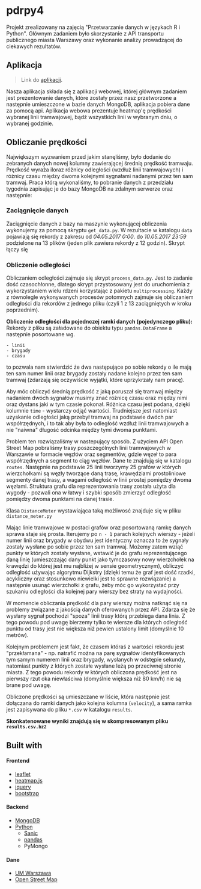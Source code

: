 # pdrpy4

Projekt zrealizowany na zajęcią "Przetwarzanie danych w językach R i Python".
Głównym zadaniem było skorzystanie z API transportu publicznego miasta Warszawy
oraz wykonanie analizy prowadzącej do ciekawych rezultatów.

## Aplikacja
>Link do [aplikacji](http://192.166.219.242:4747/).

Nasza aplikacja składa się z aplikacji webowej, której głównym zadaniem jest
prezentowanie danych, które zostały przez nasz przetworzone a następnie
umieszczone w bazie danych MongoDB, aplikacja pobiera dane za pomocą api.
Aplikacja webowa prezentuje heatmap'ę prędkości wybranej linii tramwajowej,
bądź wszystkich linii w wybranym dniu, o wybranej godzinie.

## Obliczanie prędkości

Największym wyzwaniem przed jakim stanęliśmy, było dodanie do zebranych danych nowej kolumny
zawierającej średnią prędkość tramwaju. Prędkość wyraża iloraz różnicy odległości (wzdłuż linii
tramwajowych) i różnicy czasu między dwoma kolejnymi sygnałami nadanymi przez ten sam tramwaj.
Praca którą wykonaliśmy, to pobranie danych z przedziału tygodnia zapisując je do bazy MongoDB
na zdalnym serwerze oraz następnie:

### Zaciągnięcie danych
Zaciągnięcie danych z bazy na maszynie wykonującej obliczenia wykonujemy za pomocą skryptu `get_data.py`.
W rezultacie w katalogu `data` pojawiają się rekordy z zakresu od *04.05.2017 0:00*.
do *10.05.2017 23:59* podzielone na 13 plików (jeden plik zawiera rekordy z 12 godzin).
Skrypt łączy się 

### Obliczenie odległości
Obliczaniem odległości zajmuje się skrypt `process_data.py`. Jest to zadanie dość czasochłonne, dlatego skrypt
przystosowany jest do uruchomienia z wykorzystaniem wielu rdzeni korzystając z pakietu `multiprocessing`. Każdy
z równolegle wykonywanych procesów potomnych zajmuje się obliczaniem odległości dla rekordów z jednego pliku (czyli
1 z 13 zaciągniętych w kroku poprzednim).

**Obliczenie odległości dla pojednczej ramki danych (pojedynczego pliku):**
Rekordy z pliku są załadowane do obiektu typu `pandas.DataFrame` a następnie posortowane wg.
    
    - linii
    - brygady
    - czasu
    
   to pozwala nam stwierdzić że dwa następujące po sobie rekordy o ile mają ten sam numer linii
   oraz brygady zostały nadane kolejno przez ten sam tramwaj (zdarzają się oczywiście wyjątki,
   które uprzykrzały nam pracę).
   
   Aby móc obliczyć średnią prędkość z jaką poruszał się tramwaj między nadaniem dwóch sygnałów
   musimy znać różnicę czasu oraz między nimi oraz dystans jaki w tym czasie pokonał.
   Różnica czasu jest podana, dzięki kolumnie `time` - wystarczy odjąć wartości. Trudniejsze
   jest natomiast uzyskanie odległości jaką przebył tramwaj na podstawie dwóch par współrzędnych,
   i to tak aby była to odległość wzdłuż linii tramwajowych a nie "naiwna" długość odcinka
   między tymi dwoma punktami.
   
   Problem ten rozwiązaliśmy w nastepujący sposób. Z użyciem API Open Street Map pobraliśmy
   trasy poszczególnych linii tramwajowych w Warszawie w formacie węzłów oraz segmentów, gdzie
   węzeł to para współrzędnych a segment to ciąg węzłów. Dane te znajdują się w katalogu `routes`.
   Następnie na podstawie 25 linii tworzymy 25 grafów w których wierzchołkami są węzły tworzące
   daną trasę, krawędziami prostoliniowe segmenty danej trasy, a wagami odległość w linii prostej
   pomiędzy dwoma węzłami. Struktura grafu dla reprezentowania trasy została użyta dla wygody - 
   pozwali ona w łatwy i szybki sposób zmierzyć odległość pomiędzy dwoma punktami na danej trasie.
   
   Klasa `DistanceMeter` wystawiająca taką możliwosć znajduje się w pliku `distance_meter.py`
   
   Mając linie tramwajowe w postaci grafów oraz posortowaną ramkę danych sprawa staje się prosta.
   Iterujemy po `n - 1` parach kolejnych wierszy - jeżeli numer linii oraz brygady w obydwu
   jest identyczny oznacza to że sygnały zostały wysłane po sobie przez ten sam tramwaj.
   Możemy zatem wziąć punkty w których zostały wysłane, wstawić je do grafu reprezentującego daną
   linię (umieszczając dany punkt jako tymczasowy nowy wierzchołek na krawędzi do której jest mu
   najbliżej w sensie geometrycznym), obliczyć odległość używając algorytmu Dijkstry (dzięki
   temu że graf jest dość rzadki, acykliczny oraz stosunkowo niewielki jest to sprawne rozwiązanie)
   a następnie usunąć wierzchołki z grafu, żeby móc go wykorzystać przy szukaniu odległości dla
   kolejnej pary wierszy bez straty na wydajności.
   
   W momencie obliczania prędkość dla pary wierszy można natknąć się na problemy związane
   z jakością danych oferowanych przez API. Zdarza się że wysłany sygnał pochodzi "spoza" linii
   trasy którą przebiega dana linia. Z tego powodu pod uwagę bierzemy tylko te wiersze dla których
   odległość punktu od trasy jest nie większa niż pewien ustalony limit (domyślnie 10 metrów).
   
   Kolejnym problemem jest fakt, że czasem któraś z wartości rekordu jest "przekłamana" - np.
   natrafić można na parę sygnałów identyfikowanych tym samym numerem linii oraz brygady, wysłanych
   w odstępie sekundy, natomiast punkty z których zostałe wysłane leżą po przeciwnej stronie miasta.
   Z tego powodu rekordy w których obliczona prędkość jest na pierwszy rzut oka niewłaściwa (domyślnie
   większa niż 80 km/h) nie są brane pod uwagę.
   
   Obliczone prędkości są umieszczane w liście, która następnie jest dołączana do ramki danych
   jako kolejna kolumna (`velocity`), a sama ramka jest zapisywana do pliku `*.csv` w katalogu 
   `results`.
   
   
   **Skonkatenowane wyniki znajdują się w skompresowanym pliku `results.csv.bz2`**
    
   
## Built with
#### Frontend
- [leaflet](http://leafletjs.com/)
- [heatmap.js](https://www.patrick-wied.at/static/heatmapjs/)
- [jquery](https://jquery.com/)
- [bootstrap](https://getbootstrap.com/)
#### Backend
- [MongoDB](https://www.mongodb.com/)
- [Python](https://www.python.org/)
  - [Sanic](https://github.com/channelcat/sanic)
  - [pandas](http://pandas.pydata.org/)
  - PyMongo
#### Dane
- [UM Warszawa](https://api.um.warszawa.pl/)
- [Open Street Map](https://www.openstreetmap.org/)
